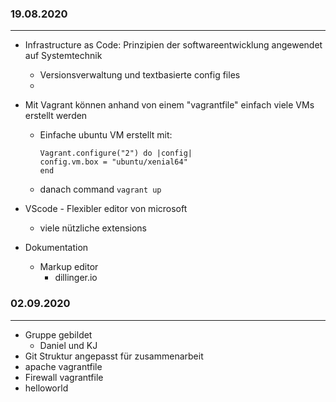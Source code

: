 ### 19.08.2020
***
* Infrastructure as Code: Prinzipien der softwareentwicklung angewendet auf Systemtechnik
  * Versionsverwaltung und textbasierte config files
  * 
* Mit Vagrant können anhand von einem "vagrantfile" einfach viele VMs erstellt werden
  * Einfache ubuntu VM erstellt mit:
    ```
    Vagrant.configure("2") do |config|
    config.vm.box = "ubuntu/xenial64"
    end
    ```
  * danach command ```vagrant up``` 


* VScode - Flexibler editor von microsoft
  * viele nützliche extensions


* Dokumentation
  * Markup editor 
    * dillinger.io

### 02.09.2020
***
* Gruppe gebildet
  * Daniel und KJ
* Git Struktur angepasst für zusammenarbeit
* apache vagrantfile
* Firewall vagrantfile
* helloworld